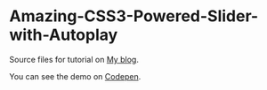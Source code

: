 # Amazing-CSS3-Powered-Slider-with-Autoplay

Source files for tutorial on [My blog](http://blog.alexdevero.com/).

You can see the demo on [Codepen](http://codepen.io/alexdevero/pen/epbebz/).
